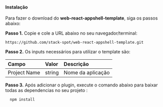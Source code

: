 #### Instalação
Para fazer o download do **web-react-appshell-template**, siga os passos abaixo:

**Passo 1.** Copie e cole a URL abaixo no seu navegador/terminal:
```
https://github.com/stack-spot/web-react-appshell-template.git
```
**Passo 2.** Os inputs necessários para utilizar o template são:

| **Campo**     | **Valor** | **Descrição**     |
| :---          | :---      | :---              |
| Project Name  | string  | Nome da aplicação   |

**Passo 3.** Após adicionar o plugin, execute o comando abaixo para baixar todas as dependencias no seu projeto :

```
  npm install
```